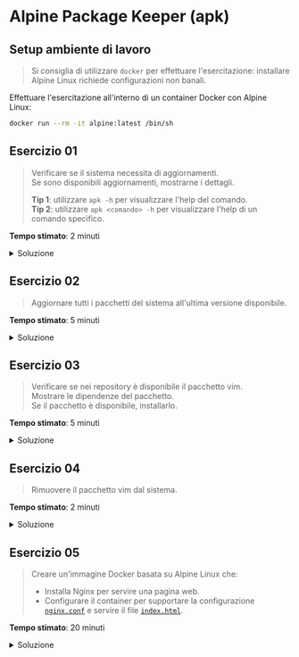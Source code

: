 # Alpine Package Keeper (apk)

## Setup ambiente di lavoro

> Si consiglia di utilizzare `docker` per effettuare l'esercitazione: installare Alpine Linux richiede configurazioni non banali.

Effettuare l'esercitazione all'interno di un container Docker con Alpine Linux:

```bash
docker run --rm -it alpine:latest /bin/sh
```

## Esercizio 01

> Verificare se il sistema necessita di aggiornamenti.  
> Se sono disponibili aggiornamenti, mostrarne i dettagli.
>
> **Tip 1**: utilizzare `apk -h` per visualizzare l'help del comando.  
> **Tip 2**: utilizzare `apk <comando> -h` per visualizzare l'help di un comando specifico.

**Tempo stimato**: 2 minuti

<details>
<summary>Soluzione</summary>
```bash
apk update
apk list -u
```
</details>

## Esercizio 02

> Aggiornare tutti i pacchetti del sistema all'ultima versione disponibile.

**Tempo stimato**: 5 minuti

<details>
<summary>Soluzione</summary>
```bash
apk upgrade
```

Esiste un flag per "simulare" l'aggiornamento senza effettuarlo:  
`apk upgrade -s` o `apk upgrade --simulate`.

</details>

## Esercizio 03

> Verificare se nei repository è disponibile il pacchetto vim.  
> Mostrare le dipendenze del pacchetto.  
> Se il pacchetto è disponibile, installarlo.

**Tempo stimato**: 5 minuti

<details>
<summary>Soluzione</summary>
```bash
apk search vim
apk info -a vim
apk add vim
```
</details>

## Esercizio 04

> Rimuovere il pacchetto vim dal sistema.

**Tempo stimato**: 2 minuti

<details>
<summary>Soluzione</summary>
```bash
apk del vim
```
</details>

## Esercizio 05

> Creare un'immagine Docker basata su Alpine Linux che:
>
> - Installa Nginx per servire una pagina web.
> - Configurare il container per supportare la configurazione [`nginx.conf`](./nginx.conf) e servire il file [`index.html`](./index.html).

**Tempo stimato**: 20 minuti

<details>
<summary>Soluzione</summary>

```Dockerfile
FROM alpine:latest

RUN apk add --no-cache nginx

COPY nginx.conf /etc/nginx/nginx.conf
COPY index.html /var/lib/nginx/index.html

EXPOSE 80

CMD ["nginx", "-g", "daemon off;"]
```

Compilare l'immagine Docker:

```bash
docker build -t scm-nginx-alpine .
```

Eseguire il container:

```bash
docker run --rm -d -p 8080:80 scm-nginx-alpine
```
</details>
